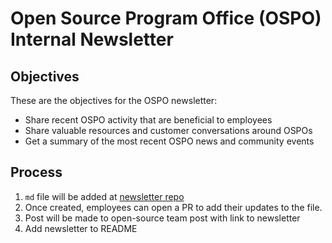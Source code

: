 # Open Source Program Office (OSPO) Internal Newsletter

## Objectives

These are the objectives for the OSPO newsletter:

- Share recent OSPO activity that are beneficial to employees
- Share valuable resources and customer conversations around OSPOs
- Get a summary of the most recent OSPO news and community events

## Process

1. `md` file will be added at [newsletter repo](XXX)
2. Once created, employees can open a PR to add their updates to the file.
3. Post will be made to open-source team post with link to newsletter
4. Add newsletter to README
